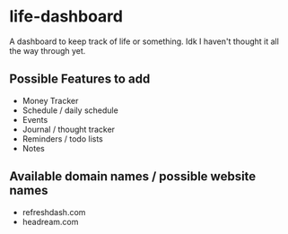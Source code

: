 # life-dashboard
A dashboard to keep track of life or something. Idk I haven't thought it all the way through yet.

## Possible Features to add

- Money Tracker
- Schedule / daily schedule
- Events
- Journal / thought tracker
- Reminders / todo lists
- Notes

## Available domain names / possible website names
- refreshdash.com
- headream.com

